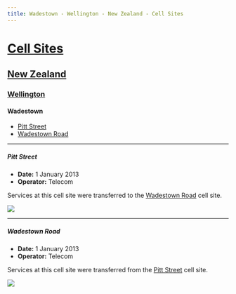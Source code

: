 ```yaml
---
title: Wadestown - Wellington - New Zealand - Cell Sites
---
```


# [Cell Sites](../../)

## [New Zealand](../)

### [Wellington](./)

#### Wadestown

* [Pitt Street](#pitt-street)
* [Wadestown Road](#wadestown-road)

---

##### Pitt Street

* **Date:** 1 January 2013
* **Operator:** Telecom

Services at this cell site were transferred to the [Wadestown Road](#wadestown-road) cell site.

![](https://f001.backblazeb2.com/file/CellSites/NZ/WGN/20130101-134850.jpg)

---

##### Wadestown Road

* **Date:** 1 January 2013
* **Operator:** Telecom

Services at this cell site were transferred from the [Pitt Street](#pitt-street) cell site.

![](https://f001.backblazeb2.com/file/CellSites/NZ/WGN/20130101-134754.jpg)
